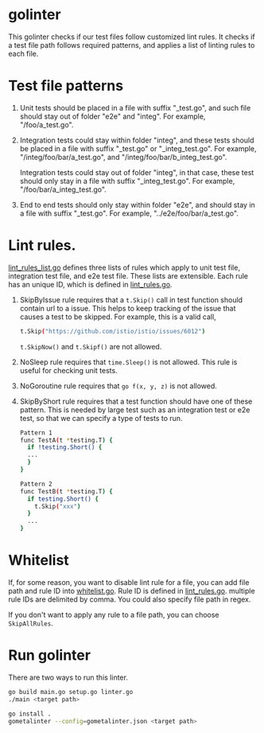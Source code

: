 # golinter

This golinter checks if our test files follow customized lint rules. It checks if a test file path
follows required patterns, and applies a list of linting rules to each file.

# Test file patterns
 1. Unit tests should be placed in a file with suffix "_test.go", and such file should stay out of 
 folder "e2e" and "integ". For example, "/foo/a_test.go".
 2. Integration tests could stay within folder "integ", and these tests should be placed in a file
 with suffix "_test.go" or "_integ_test.go". For example, "/integ/foo/bar/a_test.go", and 
 "/integ/foo/bar/b_integ_test.go". 
 
    Integration tests could stay out of folder "integ", in that case, these test should only stay in
     a file with suffix "_integ_test.go". For example, "/foo/bar/a_integ_test.go".
 3. End to end tests should only stay within folder "e2e", and should stay in a file with suffix
 "_test.go". For example, "../e2e/foo/bar/a_test.go".
  

# Lint rules.
[lint_rules_list.go](lint_rules_list.go) defines three lists of rules which apply to unit test file,
integration test file, and e2e test file. These lists are extensible. Each rule has an unique ID,
which is defined in [lint_rules.go](lint_rules.go).

1. SkipByIssue rule requires that a `t.Skip()` call in test function should contain url to a issue. 
This helps to keep tracking of the issue that causes a test to be skipped. 
For example, this is a valid call, 

    ```bash
    t.Skip("https://github.com/istio/istio/issues/6012")
    ```
    `t.SkipNow()` and `t.Skipf()` are not allowed.

2. NoSleep rule requires that `time.Sleep()` is not allowed. This rule is useful for checking unit
tests.

3. NoGoroutine rule requires that `go f(x, y, z)` is not allowed.

4. SkipByShort rule requires that a test function should have one of these pattern. This is needed
by large test such as an integration test or e2e test, so that we can specify a type of tests to run.
    ```bash
    Pattern 1
    func TestA(t *testing.T) {
      if !testing.Short() {
      ...
      }
    }
    
    Pattern 2
    func TestB(t *testing.T) {
      if testing.Short() {
        t.Skip("xxx")
      }
      ...
    }
    ``` 
# Whitelist
If, for some reason, you want to disable lint rule for a file, you can add file path and rule ID into 
[whitelist.go](whitelist.go). Rule ID is defined in [lint_rules.go](lint_rules.go).
multiple rule IDs are delimited by comma. You could also specify file path in regex.

If you don't want to apply any rule to a file path, you can choose `SkipAllRules`.

# Run golinter
There are two ways to run this linter.
```bash
go build main.go setup.go linter.go
./main <target path>
```

```bash
go install .
gometalinter --config=gometalinter.json <target path>
```